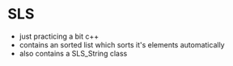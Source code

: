 # SLS
* just practicing a bit c++ 
* contains an sorted list which sorts it's elements automatically 
* also contains a SLS_String class
